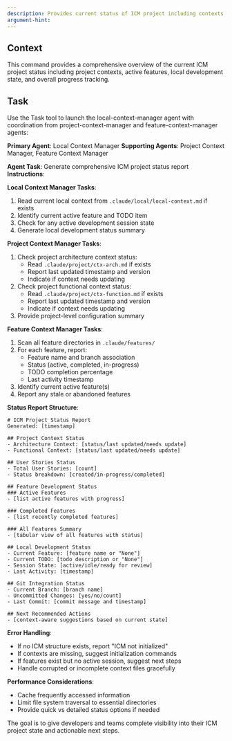 ```yaml
---
description: Provides current status of ICM project including contexts, active features, and progress
argument-hint: 
---
```

## Context
This command provides a comprehensive overview of the current ICM project status including project contexts, active features, local development state, and overall progress tracking.

## Task
Use the Task tool to launch the local-context-manager agent with coordination from project-context-manager and feature-context-manager agents:

**Primary Agent**: Local Context Manager
**Supporting Agents**: Project Context Manager, Feature Context Manager

**Agent Task**: Generate comprehensive ICM project status report
**Instructions**:

**Local Context Manager Tasks**:
1. Read current local context from `.claude/local/local-context.md` if exists
2. Identify current active feature and TODO item
3. Check for any active development session state
4. Generate local development status summary

**Project Context Manager Tasks**:
1. Check project architecture context status:
   - Read `.claude/project/ctx-arch.md` if exists
   - Report last updated timestamp and version
   - Indicate if context needs updating
2. Check project functional context status:
   - Read `.claude/project/ctx-function.md` if exists
   - Report last updated timestamp and version
   - Indicate if context needs updating
3. Provide project-level configuration summary

**Feature Context Manager Tasks**:
1. Scan all feature directories in `.claude/features/`
2. For each feature, report:
   - Feature name and branch association
   - Status (active, completed, in-progress)
   - TODO completion percentage
   - Last activity timestamp
3. Identify current active feature(s)
4. Report any stale or abandoned features

**Status Report Structure**:
```
# ICM Project Status Report
Generated: [timestamp]

## Project Context Status
- Architecture Context: [status/last updated/needs update]
- Functional Context: [status/last updated/needs update]

## User Stories Status
- Total User Stories: [count]
- Status breakdown: [created/in-progress/completed]

## Feature Development Status
### Active Features
- [list active features with progress]

### Completed Features
- [list recently completed features]

### All Features Summary
- [tabular view of all features with status]

## Local Development Status
- Current Feature: [feature name or "None"]
- Current TODO: [todo description or "None"]
- Session State: [active/idle/ready for review]
- Last Activity: [timestamp]

## Git Integration Status
- Current Branch: [branch name]
- Uncommitted Changes: [yes/no/count]
- Last Commit: [commit message and timestamp]

## Next Recommended Actions
- [context-aware suggestions based on current state]
```

**Error Handling**:
- If no ICM structure exists, report "ICM not initialized"
- If contexts are missing, suggest initialization commands
- If features exist but no active session, suggest next steps
- Handle corrupted or incomplete context files gracefully

**Performance Considerations**:
- Cache frequently accessed information
- Limit file system traversal to essential directories
- Provide quick vs detailed status options if needed

The goal is to give developers and teams complete visibility into their ICM project state and actionable next steps.